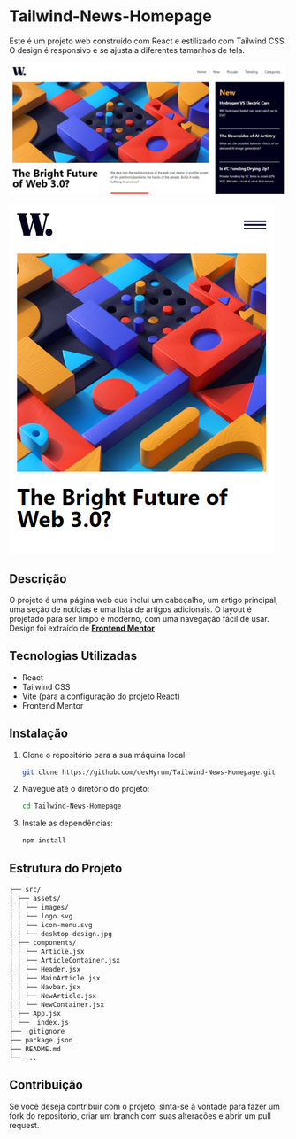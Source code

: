 # Tailwind-News-Homepage

Este é um projeto web construído com React e estilizado com Tailwind CSS. O design é responsivo e se ajusta a diferentes tamanhos de tela.

![Desktop](/public/Desktop.png)

![Mobile](/public/Mobile.png)

## Descrição

O projeto é uma página web que inclui um cabeçalho, um artigo principal, uma seção de notícias e uma lista de artigos adicionais. O layout é projetado para ser limpo e moderno, com uma navegação fácil de usar. Design foi extraído de **[Frontend Mentor](https://www.frontendmentor.io/challenges/news-homepage-H6SWTa1MFl)**

## Tecnologias Utilizadas
- React
- Tailwind CSS
- Vite (para a configuração do projeto React)
- Frontend Mentor

## Instalação

1. Clone o repositório para a sua máquina local:

   ```bash
   git clone https://github.com/devHyrum/Tailwind-News-Homepage.git
    ```
2. Navegue até o diretório do projeto:
    ```bash
    cd Tailwind-News-Homepage
    ```
3. Instale as dependências:
    ```bash
    npm install
    ```


## Estrutura do Projeto

```plaintext
├── src/
│ ├── assets/
│ │ └── images/
│ │ └── logo.svg
│ │ └── icon-menu.svg
│ │ └── desktop-design.jpg
│ ├── components/
│ │ └── Article.jsx
│ │ └── ArticleContainer.jsx
│ │ └── Header.jsx
│ │ └── MainArticle.jsx
│ │ └── Navbar.jsx
│ │ └── NewArticle.jsx
│ │ └── NewContainer.jsx
│ ├── App.jsx
│ └──  index.js
├── .gitignore
├── package.json
├── README.md
└── ...
```

## Contribuição
Se você deseja contribuir com o projeto, sinta-se à vontade para fazer um fork do repositório, criar um branch com suas alterações e abrir um pull request.